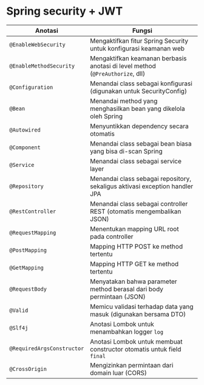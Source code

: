 # Spring security + JWT

| Anotasi                    | Fungsi                                                                        |
| -------------------------- | ----------------------------------------------------------------------------- |
| `@EnableWebSecurity`       | Mengaktifkan fitur Spring Security untuk konfigurasi keamanan web             |
| `@EnableMethodSecurity`    | Mengaktifkan keamanan berbasis anotasi di level method (`@PreAuthorize`, dll) |
| `@Configuration`           | Menandai class sebagai konfigurasi (digunakan untuk SecurityConfig)           |
| `@Bean`                    | Menandai method yang menghasilkan bean yang dikelola oleh Spring              |
| `@Autowired`               | Menyuntikkan dependency secara otomatis                                       |
| `@Component`               | Menandai class sebagai bean biasa yang bisa di-scan Spring                    |
| `@Service`                 | Menandai class sebagai service layer                                          |
| `@Repository`              | Menandai class sebagai repository, sekaligus aktivasi exception handler JPA   |
| `@RestController`          | Menandai class sebagai controller REST (otomatis mengembalikan JSON)          |
| `@RequestMapping`          | Menentukan mapping URL root pada controller                                   |
| `@PostMapping`             | Mapping HTTP POST ke method tertentu                                          |
| `@GetMapping`              | Mapping HTTP GET ke method tertentu                                           |
| `@RequestBody`             | Menyatakan bahwa parameter method berasal dari body permintaan (JSON)         |
| `@Valid`                   | Memicu validasi terhadap data yang masuk (digunakan bersama DTO)              |
| `@Slf4j`                   | Anotasi Lombok untuk menambahkan logger `log`                                 |
| `@RequiredArgsConstructor` | Anotasi Lombok untuk membuat constructor otomatis untuk field `final`         |
| `@CrossOrigin`             | Mengizinkan permintaan dari domain luar (CORS)                                |
